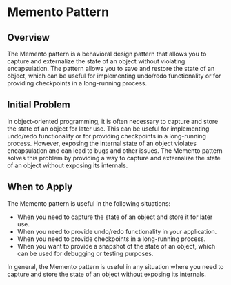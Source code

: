 # Memento Pattern
## Overview
The Memento pattern is a behavioral design pattern that allows you to capture and externalize the state of an object without violating encapsulation. The pattern allows you to save and restore the state of an object, which can be useful for implementing undo/redo functionality or for providing checkpoints in a long-running process.

## Initial Problem
In object-oriented programming, it is often necessary to capture and store the state of an object for later use. This can be useful for implementing undo/redo functionality or for providing checkpoints in a long-running process. However, exposing the internal state of an object violates encapsulation and can lead to bugs and other issues. The Memento pattern solves this problem by providing a way to capture and externalize the state of an object without exposing its internals.

## When to Apply
The Memento pattern is useful in the following situations:

* When you need to capture the state of an object and store it for later use.
* When you need to provide undo/redo functionality in your application.
* When you need to provide checkpoints in a long-running process.
* When you want to provide a snapshot of the state of an object, which can be used for debugging or testing purposes.

In general, the Memento pattern is useful in any situation where you need to capture and store the state of an object without exposing its internals.
